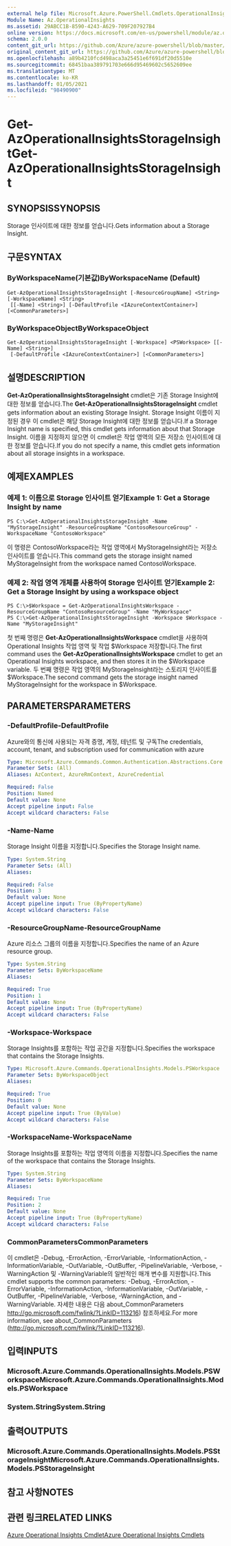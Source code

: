 ```yaml
---
external help file: Microsoft.Azure.PowerShell.Cmdlets.OperationalInsights.dll-Help.xml
Module Name: Az.OperationalInsights
ms.assetid: 29ABCC1B-8590-4243-A629-709F207927B4
online version: https://docs.microsoft.com/en-us/powershell/module/az.operationalinsights/get-azoperationalinsightsstorageinsight
schema: 2.0.0
content_git_url: https://github.com/Azure/azure-powershell/blob/master/src/OperationalInsights/OperationalInsights/help/Get-AzOperationalInsightsStorageInsight.md
original_content_git_url: https://github.com/Azure/azure-powershell/blob/master/src/OperationalInsights/OperationalInsights/help/Get-AzOperationalInsightsStorageInsight.md
ms.openlocfilehash: a89b4210fcd498aca3a25451e6f691df20d5510e
ms.sourcegitcommit: 68451baa389791703e666d95469602c5652609ee
ms.translationtype: MT
ms.contentlocale: ko-KR
ms.lasthandoff: 01/05/2021
ms.locfileid: "98490900"
---
```

# <span data-ttu-id="933d5-101">Get-AzOperationalInsightsStorageInsight</span><span class="sxs-lookup"><span data-stu-id="933d5-101">Get-AzOperationalInsightsStorageInsight</span></span>

## <span data-ttu-id="933d5-102">SYNOPSIS</span><span class="sxs-lookup"><span data-stu-id="933d5-102">SYNOPSIS</span></span>
<span data-ttu-id="933d5-103">Storage 인사이트에 대한 정보를 얻습니다.</span><span class="sxs-lookup"><span data-stu-id="933d5-103">Gets information about a Storage Insight.</span></span>

## <span data-ttu-id="933d5-104">구문</span><span class="sxs-lookup"><span data-stu-id="933d5-104">SYNTAX</span></span>

### <span data-ttu-id="933d5-105">ByWorkspaceName(기본값)</span><span class="sxs-lookup"><span data-stu-id="933d5-105">ByWorkspaceName (Default)</span></span>
```
Get-AzOperationalInsightsStorageInsight [-ResourceGroupName] <String> [-WorkspaceName] <String>
 [[-Name] <String>] [-DefaultProfile <IAzureContextContainer>] [<CommonParameters>]
```

### <span data-ttu-id="933d5-106">ByWorkspaceObject</span><span class="sxs-lookup"><span data-stu-id="933d5-106">ByWorkspaceObject</span></span>
```
Get-AzOperationalInsightsStorageInsight [-Workspace] <PSWorkspace> [[-Name] <String>]
 [-DefaultProfile <IAzureContextContainer>] [<CommonParameters>]
```

## <span data-ttu-id="933d5-107">설명</span><span class="sxs-lookup"><span data-stu-id="933d5-107">DESCRIPTION</span></span>
<span data-ttu-id="933d5-108">**Get-AzOperationalInsightsStorageInsight** cmdlet은 기존 Storage Insight에 대한 정보를 얻습니다.</span><span class="sxs-lookup"><span data-stu-id="933d5-108">The **Get-AzOperationalInsightsStorageInsight** cmdlet gets information about an existing Storage Insight.</span></span>
<span data-ttu-id="933d5-109">Storage Insight 이름이 지정된 경우 이 cmdlet은 해당 Storage Insight에 대한 정보를 얻습니다.</span><span class="sxs-lookup"><span data-stu-id="933d5-109">If a Storage Insight name is specified, this cmdlet gets information about that Storage Insight.</span></span>
<span data-ttu-id="933d5-110">이름을 지정하지 않으면 이 cmdlet은 작업 영역의 모든 저장소 인사이트에 대한 정보를 얻습니다.</span><span class="sxs-lookup"><span data-stu-id="933d5-110">If you do not specify a name, this cmdlet gets information about all storage insights in a workspace.</span></span>

## <span data-ttu-id="933d5-111">예제</span><span class="sxs-lookup"><span data-stu-id="933d5-111">EXAMPLES</span></span>

### <span data-ttu-id="933d5-112">예제 1: 이름으로 Storage 인사이트 얻기</span><span class="sxs-lookup"><span data-stu-id="933d5-112">Example 1: Get a Storage Insight by name</span></span>
```
PS C:\>Get-AzOperationalInsightsStorageInsight -Name "MyStorageInsight" -ResourceGroupName "ContosoResourceGroup" -WorkspaceName "ContosoWorkspace"
```

<span data-ttu-id="933d5-113">이 명령은 ContosoWorkspace라는 작업 영역에서 MyStorageInsight라는 저장소 인사이트를 얻습니다.</span><span class="sxs-lookup"><span data-stu-id="933d5-113">This command gets the storage insight named MyStorageInsight from the workspace named ContosoWorkspace.</span></span>

### <span data-ttu-id="933d5-114">예제 2: 작업 영역 개체를 사용하여 Storage 인사이트 얻기</span><span class="sxs-lookup"><span data-stu-id="933d5-114">Example 2: Get a Storage Insight by using a workspace object</span></span>
```
PS C:\>$Workspace = Get-AzOperationalInsightsWorkspace -ResourceGroupName "ContosoResourceGroup" -Name "MyWorkspace"
PS C:\>Get-AzOperationalInsightsStorageInsight -Workspace $Workspace -Name "MyStorageInsight"
```

<span data-ttu-id="933d5-115">첫 번째 명령은 **Get-AzOperationalInsightsWorkspace** cmdlet을 사용하여 Operational Insights 작업 영역 및 작업 $Workspace 저장합니다.</span><span class="sxs-lookup"><span data-stu-id="933d5-115">The first command uses the **Get-AzOperationalInsightsWorkspace** cmdlet to get an Operational Insights workspace, and then stores it in the $Workspace variable.</span></span>
<span data-ttu-id="933d5-116">두 번째 명령은 작업 영역의 MyStorageInsight라는 스토리지 인사이트를 $Workspace.</span><span class="sxs-lookup"><span data-stu-id="933d5-116">The second command gets the storage insight named MyStorageInsight for the workspace in $Workspace.</span></span>

## <span data-ttu-id="933d5-117">PARAMETERS</span><span class="sxs-lookup"><span data-stu-id="933d5-117">PARAMETERS</span></span>

### <span data-ttu-id="933d5-118">-DefaultProfile</span><span class="sxs-lookup"><span data-stu-id="933d5-118">-DefaultProfile</span></span>
<span data-ttu-id="933d5-119">Azure와의 통신에 사용되는 자격 증명, 계정, 테넌트 및 구독</span><span class="sxs-lookup"><span data-stu-id="933d5-119">The credentials, account, tenant, and subscription used for communication with azure</span></span>

```yaml
Type: Microsoft.Azure.Commands.Common.Authentication.Abstractions.Core.IAzureContextContainer
Parameter Sets: (All)
Aliases: AzContext, AzureRmContext, AzureCredential

Required: False
Position: Named
Default value: None
Accept pipeline input: False
Accept wildcard characters: False
```

### <span data-ttu-id="933d5-120">-Name</span><span class="sxs-lookup"><span data-stu-id="933d5-120">-Name</span></span>
<span data-ttu-id="933d5-121">Storage Insight 이름을 지정합니다.</span><span class="sxs-lookup"><span data-stu-id="933d5-121">Specifies the Storage Insight name.</span></span>

```yaml
Type: System.String
Parameter Sets: (All)
Aliases:

Required: False
Position: 3
Default value: None
Accept pipeline input: True (ByPropertyName)
Accept wildcard characters: False
```

### <span data-ttu-id="933d5-122">-ResourceGroupName</span><span class="sxs-lookup"><span data-stu-id="933d5-122">-ResourceGroupName</span></span>
<span data-ttu-id="933d5-123">Azure 리소스 그룹의 이름을 지정합니다.</span><span class="sxs-lookup"><span data-stu-id="933d5-123">Specifies the name of an Azure resource group.</span></span>

```yaml
Type: System.String
Parameter Sets: ByWorkspaceName
Aliases:

Required: True
Position: 1
Default value: None
Accept pipeline input: True (ByPropertyName)
Accept wildcard characters: False
```

### <span data-ttu-id="933d5-124">-Workspace</span><span class="sxs-lookup"><span data-stu-id="933d5-124">-Workspace</span></span>
<span data-ttu-id="933d5-125">Storage Insights를 포함하는 작업 공간을 지정합니다.</span><span class="sxs-lookup"><span data-stu-id="933d5-125">Specifies the workspace that contains the Storage Insights.</span></span>

```yaml
Type: Microsoft.Azure.Commands.OperationalInsights.Models.PSWorkspace
Parameter Sets: ByWorkspaceObject
Aliases:

Required: True
Position: 0
Default value: None
Accept pipeline input: True (ByValue)
Accept wildcard characters: False
```

### <span data-ttu-id="933d5-126">-WorkspaceName</span><span class="sxs-lookup"><span data-stu-id="933d5-126">-WorkspaceName</span></span>
<span data-ttu-id="933d5-127">Storage Insights를 포함하는 작업 영역의 이름을 지정합니다.</span><span class="sxs-lookup"><span data-stu-id="933d5-127">Specifies the name of the workspace that contains the Storage Insights.</span></span>

```yaml
Type: System.String
Parameter Sets: ByWorkspaceName
Aliases:

Required: True
Position: 2
Default value: None
Accept pipeline input: True (ByPropertyName)
Accept wildcard characters: False
```

### <span data-ttu-id="933d5-128">CommonParameters</span><span class="sxs-lookup"><span data-stu-id="933d5-128">CommonParameters</span></span>
<span data-ttu-id="933d5-129">이 cmdlet은 -Debug, -ErrorAction, -ErrorVariable, -InformationAction, -InformationVariable, -OutVariable, -OutBuffer, -PipelineVariable, -Verbose, -WarningAction 및 -WarningVariable의 일반적인 매개 변수를 지원합니다.</span><span class="sxs-lookup"><span data-stu-id="933d5-129">This cmdlet supports the common parameters: -Debug, -ErrorAction, -ErrorVariable, -InformationAction, -InformationVariable, -OutVariable, -OutBuffer, -PipelineVariable, -Verbose, -WarningAction, and -WarningVariable.</span></span> <span data-ttu-id="933d5-130">자세한 내용은 다음 about_CommonParameters http://go.microsoft.com/fwlink/?LinkID=113216) 참조하세요.</span><span class="sxs-lookup"><span data-stu-id="933d5-130">For more information, see about_CommonParameters (http://go.microsoft.com/fwlink/?LinkID=113216).</span></span>

## <span data-ttu-id="933d5-131">입력</span><span class="sxs-lookup"><span data-stu-id="933d5-131">INPUTS</span></span>

### <span data-ttu-id="933d5-132">Microsoft.Azure.Commands.OperationalInsights.Models.PSWorkspace</span><span class="sxs-lookup"><span data-stu-id="933d5-132">Microsoft.Azure.Commands.OperationalInsights.Models.PSWorkspace</span></span>

### <span data-ttu-id="933d5-133">System.String</span><span class="sxs-lookup"><span data-stu-id="933d5-133">System.String</span></span>

## <span data-ttu-id="933d5-134">출력</span><span class="sxs-lookup"><span data-stu-id="933d5-134">OUTPUTS</span></span>

### <span data-ttu-id="933d5-135">Microsoft.Azure.Commands.OperationalInsights.Models.PSStorageInsight</span><span class="sxs-lookup"><span data-stu-id="933d5-135">Microsoft.Azure.Commands.OperationalInsights.Models.PSStorageInsight</span></span>

## <span data-ttu-id="933d5-136">참고 사항</span><span class="sxs-lookup"><span data-stu-id="933d5-136">NOTES</span></span>

## <span data-ttu-id="933d5-137">관련 링크</span><span class="sxs-lookup"><span data-stu-id="933d5-137">RELATED LINKS</span></span>

[<span data-ttu-id="933d5-138">Azure Operational Insights Cmdlet</span><span class="sxs-lookup"><span data-stu-id="933d5-138">Azure Operational Insights Cmdlets</span></span>](./Az.OperationalInsights.md)


